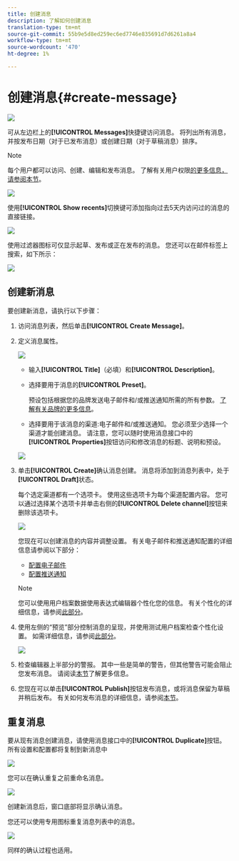 ```yaml
---
title: 创建消息
description: 了解如何创建消息
translation-type: tm+mt
source-git-commit: 55b9e5d8ed259ec6ed7746e835691d7d6261a8a4
workflow-type: tm+mt
source-wordcount: '470'
ht-degree: 1%

---
```


# 创建消息{#create-message}

![](assets/do-not-localize/badge.png)

可从左边栏上的&#x200B;**[!UICONTROL Messages]**&#x200B;快捷键访问消息。 将列出所有消息，并按发布日期（对于已发布消息）或创建日期（对于草稿消息）排序。

>[!NOTE]
>
>每个用户都可以访问、创建、编辑和发布消息。 了解有关用户权限[的更多信息，请参阅本节](permissions.md)。

![](assets/messages-list.png)

使用&#x200B;**[!UICONTROL Show recents]**&#x200B;切换键可添加指向过去5天内访问过的消息的直接链接。

![](assets/show-recent-messages.png)

使用过滤器图标可仅显示起草、发布或正在发布的消息。 您还可以在邮件标签上搜索，如下所示：

![](assets/filter-messages.png)

## 创建新消息

要创建新消息，请执行以下步骤：

1. 访问消息列表，然后单击&#x200B;**[!UICONTROL Create Message]**。

1. 定义消息属性。

   ![](assets/create-message-properties.png)

   * 输入&#x200B;**[!UICONTROL Title]**（必填）和&#x200B;**[!UICONTROL Description]**。

   * 选择要用于消息的&#x200B;**[!UICONTROL Preset]**。

      预设包括根据您的品牌发送电子邮件和/或推送通知所需的所有参数。 [了解有关品牌的更多信息](administration.md#cjm-branding)。

   * 选择要用于该消息的渠道:电子邮件和/或推送通知。 您必须至少选择一个渠道才能创建消息。
   请注意，您可以随时使用消息接口中的&#x200B;**[!UICONTROL Properties]**&#x200B;按钮访问和修改消息的标题、说明和预设。

   ![](assets/message-properties.png)


1. 单击&#x200B;**[!UICONTROL Create]**&#x200B;确认消息创建。 消息将添加到消息列表中，处于&#x200B;**[!UICONTROL Draft]**&#x200B;状态。

   每个选定渠道都有一个选项卡。 使用这些选项卡为每个渠道配置内容。 您可以通过选择某个选项卡并单击右侧的&#x200B;**[!UICONTROL Delete channel]**&#x200B;按钮来删除该选项卡。

   ![](assets/create-messages-content.png)

   您现在可以创建消息的内容并调整设置。 有关电子邮件和推送通知配置的详细信息请参阅以下部分：

   * [配置电子邮件](configure-email.md)
   * [配置推送通知](configure-push.md)

   >[!NOTE]
   >   
   >您可以使用用户档案数据使用表达式编辑器个性化您的信息。 有关个性化的详细信息，请参阅[此部分](personalization/personalize.md)。


1. 使用左侧的“预览”部分控制消息的呈现，并使用测试用户档案检查个性化设置。 如需详细信息，请参阅[此部分](preview.md)。

   ![](assets/messages-simple-preview.png)

1. 检查编辑器上半部分的警报。  其中一些是简单的警告，但其他警告可能会阻止您发布消息。 请阅读[本节](alerts.md)了解更多信息。

1. 您现在可以单击&#x200B;**[!UICONTROL Publish]**&#x200B;按钮发布消息，或将消息保留为草稿并稍后发布。 有关如何发布消息的详细信息，请参阅[本节](publish-manage-message.md)。

## 重复消息

要从现有消息创建消息，请使用消息接口中的&#x200B;**[!UICONTROL Duplicate]**&#x200B;按钮。 所有设置和配置都将复制到新消息中

![](assets/message-duplicate.png)

您可以在确认重复之前重命名消息。

![](assets/message-duplicate-confirm.png)

创建新消息后，窗口底部将显示确认消息。

您还可以使用专用图标重复消息列表中的消息。

![](assets/message-duplicate-from-list.png)

同样的确认过程也适用。
